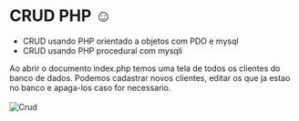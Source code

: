 # CRUD PHP :relaxed:

- CRUD usando PHP orientado a objetos com PDO e mysql   
- CRUD usando PHP procedural com mysqli  

Ao abrir o documento index.php temos uma tela de todos os clientes do banco de dados.
Podemos cadastrar novos clientes, editar os que ja estao no banco e apaga-los caso for necessario.  
<br>
![Crud](https://user-images.githubusercontent.com/73945572/106966026-4ee3cb80-6723-11eb-8374-2aa029aad231.jpg)
